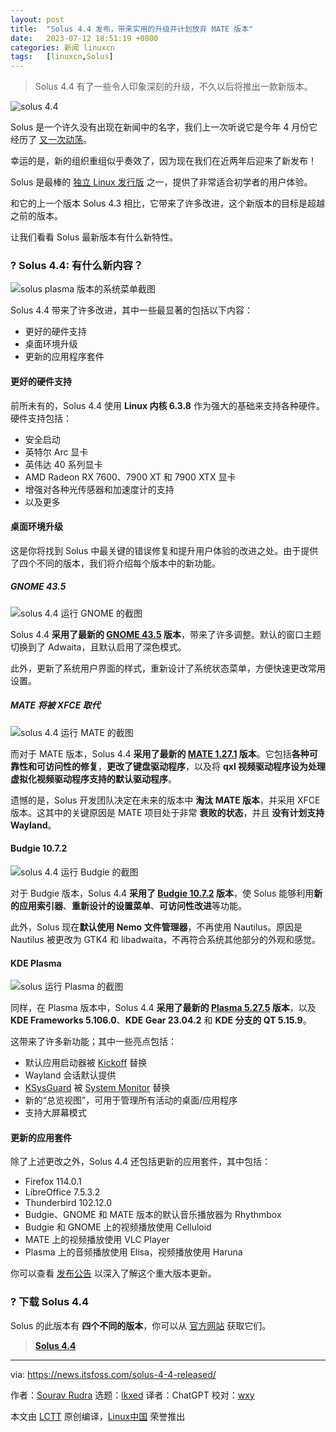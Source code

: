 ```yaml
---
layout: post
title:	"Solus 4.4 发布，带来实用的升级并计划放弃 MATE 版本"
date:	2023-07-12 18:51:19 +0800 
categories:	新闻 linuxcn 
tags:	[linuxcn,Solus]
---
```




> 
> Solus 4.4 有了一些令人印象深刻的升级，不久以后将推出一款新版本。
> 
> 
> 


![solus 4.4](/Asserts/Images//attachment/album/202307/12/185119wl3xe8f8khn4lg4g.jpg)


Solus 是一个许久没有出现在新闻中的名字，我们上一次听说它是今年 4 月份它经历了 [又一次动荡](https://news.itsfoss.com/solus-revival/)。


幸运的是，新的组织重组似乎奏效了，因为现在我们在近两年后迎来了新发布！


Solus 是最棒的 [独立 Linux 发行版](https://itsfoss.com/independent-linux-distros/) 之一，提供了非常适合初学者的用户体验。


和它的上一个版本 Solus 4.3 相比，它带来了许多改进，这个新版本的目标是超越之前的版本。


让我们看看 Solus 最新版本有什么新特性。


### ? Solus 4.4: 有什么新内容？


![solus plasma 版本的系统菜单截图](/Asserts/Images//attachment/album/202307/12/185120o5hh200kbnbyyd5y.jpg)


Solus 4.4 带来了许多改进，其中一些最显著的包括以下内容：


* 更好的硬件支持
* 桌面环境升级
* 更新的应用程序套件


#### 更好的硬件支持


前所未有的，Solus 4.4 使用 **Linux 内核 6.3.8** 作为强大的基础来支持各种硬件。硬件支持包括：


* 安全启动
* 英特尔 Arc 显卡
* 英伟达 40 系列显卡
* AMD Radeon RX 7600、7900 XT 和 7900 XTX 显卡
* 增强对各种光传感器和加速度计的支持
* 以及更多


#### 桌面环境升级


这是你将找到 Solus 中最关键的错误修复和提升用户体验的改进之处。由于提供了四个不同的版本，我们将介绍每个版本中的新功能。


##### GNOME 43.5


![solus 4.4 运行 GNOME 的截图](/Asserts/Images//attachment/album/202307/12/185120ft3azh4etihhdrrt.jpg)


Solus 4.4 **采用了最新的 [GNOME 43.5](https://gitlab.gnome.org/GNOME/gnome-software/-/releases/43.5) 版本**，带来了许多调整。默认的窗口主题切换到了 Adwaita，且默认启用了深色模式。


此外，更新了系统用户界面的样式，重新设计了系统状态菜单，方便快速更改常用设置。


##### MATE 将被 XFCE 取代


![solus 4.4 运行 MATE 的截图](/Asserts/Images//attachment/album/202307/12/185121u4c3ylf3teoua7c0.jpg)


而对于 MATE 版本，Solus 4.4 **采用了最新的 [MATE 1.27.1](https://github.com/mate-desktop/mate-desktop/releases/tag/v1.27.1) 版本**。它包括**各种可靠性和可访问性的修复**，**更改了键盘驱动程序**，以及将 **qxl 视频驱动程序设为处理虚拟化视频驱动程序支持的默认驱动程序**。


遗憾的是，Solus 开发团队决定在未来的版本中 **淘汰 MATE 版本**，并采用 XFCE 版本。这其中的关键原因是 MATE 项目处于非常 **衰败的状态**，并且 **没有计划支持 Wayland**。


#### Budgie 10.7.2


![solus 4.4 运行 Budgie 的截图](/Asserts/Images//attachment/album/202307/12/185121uplolwqlbibo6lio.jpg)


对于 Budgie 版本，Solus 4.4 **采用了 [Budgie 10.7.2](https://blog.buddiesofbudgie.org/budgie-10-7-2/) 版本**，使 Solus 能够利用**新的应用索引器**、**重新设计的设置菜单**、**可访问性改进**等功能。


此外，Solus 现在**默认使用 Nemo 文件管理器**，不再使用 Nautilus。原因是 Nautilus 被更改为 GTK4 和 libadwaita，不再符合系统其他部分的外观和感觉。


#### KDE Plasma


![solus 运行 Plasma 的截图](/Asserts/Images//attachment/album/202307/12/185121w85o1whtk102j9dk.jpg)


同样，在 Plasma 版本中，Solus 4.4 **采用了最新的 [Plasma 5.27.5](https://kde.org/announcements/plasma/5/5.27.5/) 版本**，以及 **KDE Frameworks 5.106.0**、**KDE Gear 23.04.2** 和 **KDE 分支的 QT 5.15.9**。


这带来了许多新功能；其中一些亮点包括：


* 默认应用启动器被 [Kickoff](https://userbase.kde.org/Plasma/Kickoff) 替换
* Wayland 会话默认提供
* [KSysGuard](https://apps.kde.org/ksysguard/) 被 [System Monitor](https://apps.kde.org/plasma-systemmonitor/) 替换
* 新的“总览视图”，可用于管理所有活动的桌面/应用程序
* 支持大屏幕模式


#### 更新的应用套件


除了上述更改之外，Solus 4.4 还包括更新的应用套件，其中包括：


* Firefox 114.0.1
* LibreOffice 7.5.3.2
* Thunderbird 102.12.0
* Budgie、GNOME 和 MATE 版本的默认音乐播放器为 Rhythmbox
* Budgie 和 GNOME 上的视频播放使用 Celluloid
* MATE 上的视频播放使用 VLC Player
* Plasma 上的音频播放使用 Elisa，视频播放使用 Haruna


你可以查看 [发布公告](https://getsol.us/2023/07/08/solus-4-4-released/) 以深入了解这个重大版本更新。


### ? 下载 Solus 4.4


Solus 的此版本有 **四个不同的版本**，你可以从 [官方网站](https://getsol.us/download/) 获取它们。



> 
> **[Solus 4.4](https://getsol.us/download/)**
> 
> 
> 




---


via: <https://news.itsfoss.com/solus-4-4-released/>


作者：[Sourav Rudra](https://news.itsfoss.com/author/sourav/) 选题：[lkxed](https://github.com/lkxed/) 译者：ChatGPT 校对：[wxy](https://github.com/wxy)


本文由 [LCTT](https://github.com/LCTT/TranslateProject) 原创编译，[Linux中国](https://linux.cn/) 荣誉推出
